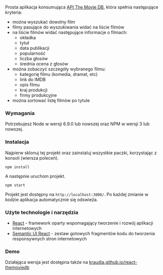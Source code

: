 Prosta aplikacja konsumująca [API The Movie DB](https://developers.themoviedb.org/), która spełnia następujące kryteria:
* można wyszukać dowolny film
* filmy pasujące do wyszukiwania widać na liście filmów
* na liście filmów widać następujące informacje o filmach:
    *  	okładka
    *  	tytuł
    *  	data publikacji
    *  	popularność
    *  	liczba głosów
    *  	średnia ocena z głosów
*   można zobaczyć szczegóły wybranego filmu:
    *	kategorię filmu (komedia, dramat, etc)
    *	link do IMDB
    *	opis filmu
    *	kraj produkcji
    *	firmy produkcyjne
*	można sortować listę filmów po tytule

### Wymagania

Potrzebujesz Node  w wersji 6.9.0 lub nowszej oraz NPM w wersji 3  lub nowszej.

### Instalacja

Najpierw sklonuj tej projekt oraz zainstaluj wszystkie paczki, korzystając z konsoli (wiersza poleceń).

```
npm install
```
A następnie uruchom projekt.

```
npm start
```

Projekt jest dostępny na `http://localhost:3000/`. Po każdej zmianie w kodzie aplikacja automatycznie się odswieża.

### Użyte technologie i narzędzia

* [React](https://reactjs.org/) - framework oparty wspomagający tworzenie i rozwój aplikacji internetowych
* [Semantic UI React](https://react.semantic-ui.com/) -  zestaw gotowych fragmentów kodu do tworzenia responsywnych stron internetowych

### Demo
Działająca wersja jest dostępna także na [kraudia.github.io/react-themoviedb](https://kraudia.github.io/react-themoviedb/)
